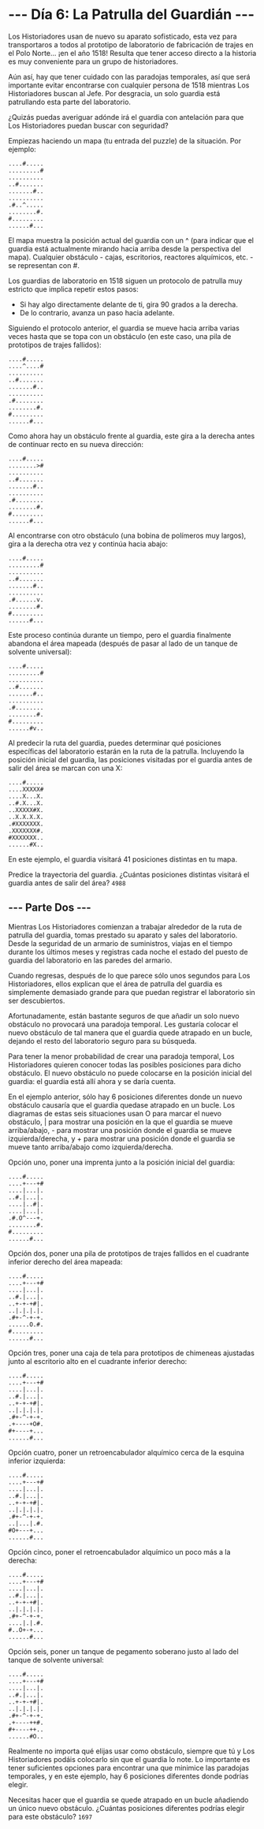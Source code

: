 # --- Día 6: La Patrulla del Guardián ---
Los Historiadores usan de nuevo su aparato sofisticado, esta vez para transportaros a todos al prototipo de laboratorio de fabricación de trajes en el Polo Norte... ¡en el año 1518! Resulta que tener acceso directo a la historia es muy conveniente para un grupo de historiadores.

Aún así, hay que tener cuidado con las paradojas temporales, así que será importante evitar encontrarse con cualquier persona de 1518 mientras Los Historiadores buscan al Jefe. Por desgracia, un solo guardia está patrullando esta parte del laboratorio.

¿Quizás puedas averiguar adónde irá el guardia con antelación para que Los Historiadores puedan buscar con seguridad?

Empiezas haciendo un mapa (tu entrada del puzzle) de la situación. Por ejemplo:

```text
....#.....
.........#
..........
..#.......
.......#..
..........
.#..^.....
........#.
#.........
......#...
```

El mapa muestra la posición actual del guardia con un ^ (para indicar que el guardia está actualmente mirando hacia arriba desde la perspectiva del mapa). Cualquier obstáculo - cajas, escritorios, reactores alquímicos, etc. - se representan con #.

Los guardias de laboratorio en 1518 siguen un protocolo de patrulla muy estricto que implica repetir estos pasos:

- Si hay algo directamente delante de ti, gira 90 grados a la derecha.
- De lo contrario, avanza un paso hacia adelante.

Siguiendo el protocolo anterior, el guardia se mueve hacia arriba varias veces hasta que se topa con un obstáculo (en este caso, una pila de prototipos de trajes fallidos):

```text
....#.....
....^....#
..........
..#.......
.......#..
..........
.#........
........#.
#.........
......#...
```

Como ahora hay un obstáculo frente al guardia, este gira a la derecha antes de continuar recto en su nueva dirección:

```text
....#.....
........>#
..........
..#.......
.......#..
..........
.#........
........#.
#.........
......#...
```

Al encontrarse con otro obstáculo (una bobina de polímeros muy largos), gira a la derecha otra vez y continúa hacia abajo:

```text
....#.....
.........#
..........
..#.......
.......#..
..........
.#......v.
........#.
#.........
......#...
```

Este proceso continúa durante un tiempo, pero el guardia finalmente abandona el área mapeada (después de pasar al lado de un tanque de solvente universal):

```text
....#.....
.........#
..........
..#.......
.......#..
..........
.#........
........#.
#.........
......#v..
```

Al predecir la ruta del guardia, puedes determinar qué posiciones específicas del laboratorio estarán en la ruta de la patrulla. Incluyendo la posición inicial del guardia, las posiciones visitadas por el guardia antes de salir del área se marcan con una X:

```text
....#.....
....XXXXX#
....X...X.
..#.X...X.
..XXXXX#X.
..X.X.X.X.
.#XXXXXXX.
.XXXXXXX#.
#XXXXXXX..
......#X..
```

En este ejemplo, el guardia visitará 41 posiciones distintas en tu mapa.

Predice la trayectoria del guardia. ¿Cuántas posiciones distintas visitará el guardia antes de salir del área? `4988`

## --- Parte Dos ---
Mientras Los Historiadores comienzan a trabajar alrededor de la ruta de patrulla del guardia, tomas prestado su aparato y sales del laboratorio. Desde la seguridad de un armario de suministros, viajas en el tiempo durante los últimos meses y registras cada noche el estado del puesto de guardia del laboratorio en las paredes del armario.

Cuando regresas, después de lo que parece sólo unos segundos para Los Historiadores, ellos explican que el área de patrulla del guardia es simplemente demasiado grande para que puedan registrar el laboratorio sin ser descubiertos.

Afortunadamente, están bastante seguros de que añadir un solo nuevo obstáculo no provocará una paradoja temporal. Les gustaría colocar el nuevo obstáculo de tal manera que el guardia quede atrapado en un bucle, dejando el resto del laboratorio seguro para su búsqueda.

Para tener la menor probabilidad de crear una paradoja temporal, Los Historiadores quieren conocer todas las posibles posiciones para dicho obstáculo. El nuevo obstáculo no puede colocarse en la posición inicial del guardia: el guardia está allí ahora y se daría cuenta.

En el ejemplo anterior, sólo hay 6 posiciones diferentes donde un nuevo obstáculo causaría que el guardia quedase atrapado en un bucle. Los diagramas de estas seis situaciones usan O para marcar el nuevo obstáculo, | para mostrar una posición en la que el guardia se mueve arriba/abajo, - para mostrar una posición donde el guardia se mueve izquierda/derecha, y + para mostrar una posición donde el guardia se mueve tanto arriba/abajo como izquierda/derecha.

Opción uno, poner una imprenta junto a la posición inicial del guardia:

```text
....#.....
....+---+#
....|...|.
..#.|...|.
....|..#|.
....|...|.
.#.O^---+.
........#.
#.........
......#...
```

Opción dos, poner una pila de prototipos de trajes fallidos en el cuadrante inferior derecho del área mapeada:

```text
....#.....
....+---+#
....|...|.
..#.|...|.
..+-+-+#|.
..|.|.|.|.
.#+-^-+-+.
......O.#.
#.........
......#...
```

Opción tres, poner una caja de tela para prototipos de chimeneas ajustadas junto al escritorio alto en el cuadrante inferior derecho:

```text
....#.....
....+---+#
....|...|.
..#.|...|.
..+-+-+#|.
..|.|.|.|.
.#+-^-+-+.
.+----+O#.
#+----+...
......#...
```

Opción cuatro, poner un retroencabulador alquímico cerca de la esquina inferior izquierda:

```text
....#.....
....+---+#
....|...|.
..#.|...|.
..+-+-+#|.
..|.|.|.|.
.#+-^-+-+.
..|...|.#.
#O+---+...
......#...
```

Opción cinco, poner el retroencabulador alquímico un poco más a la derecha:

```text
....#.....
....+---+#
....|...|.
..#.|...|.
..+-+-+#|.
..|.|.|.|.
.#+-^-+-+.
....|.|.#.
#..O+-+...
......#...
```

Opción seis, poner un tanque de pegamento soberano justo al lado del tanque de solvente universal:

```text
....#.....
....+---+#
....|...|.
..#.|...|.
..+-+-+#|.
..|.|.|.|.
.#+-^-+-+.
.+----++#.
#+----++..
......#O..
```

Realmente no importa qué elijas usar como obstáculo, siempre que tú y Los Historiadores podáis colocarlo sin que el guardia lo note. Lo importante es tener suficientes opciones para encontrar una que minimice las paradojas temporales, y en este ejemplo, hay 6 posiciones diferentes donde podrías elegir.

Necesitas hacer que el guardia se quede atrapado en un bucle añadiendo un único nuevo obstáculo. ¿Cuántas posiciones diferentes podrías elegir para este obstáculo? `1697`
